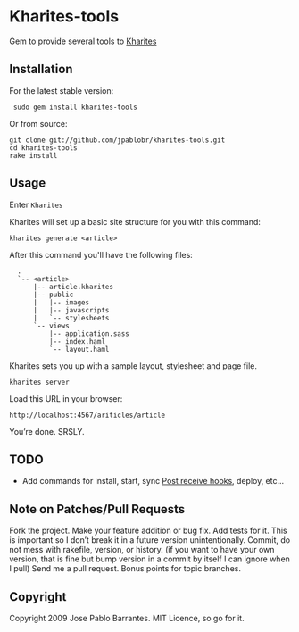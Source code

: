 # Kharites-tools

Gem to provide several tools to [Kharites](http://github.com/jpablobr/kharites)

## Installation ##

For the latest stable version:

` sudo gem install kharites-tools`

Or from source:

    git clone git://github.com/jpablobr/kharites-tools.git
    cd kharites-tools
    rake install

## Usage ##

Enter `Kharites`

Kharites will set up a basic site structure for you with this command:

    kharites generate <article>

After this command you'll have the following files:

      .
      `-- <article>
          |-- article.kharites
          |-- public
          |   |-- images
          |   |-- javascripts
          |   `-- stylesheets
          `-- views
              |-- application.sass
              |-- index.haml
              `-- layout.haml

Kharites sets you up with a sample layout, stylesheet and page file. 

    kharites server

Load this URL in your browser:

    http://localhost:4567/ariticles/article

You’re done. SRSLY.

## TODO ##

   * Add commands for install, start, sync [Post receive hooks](http://github.com/guides/post-receive-hooks), deploy, etc...

## Note on Patches/Pull Requests ##

Fork the project.
Make your feature addition or bug fix.
Add tests for it. This is important so I don’t break it in a future version unintentionally.
Commit, do not mess with rakefile, version, or history. (if you want to have your own version, that is fine but bump version in a commit by itself I can ignore when I pull)
Send me a pull request. Bonus points for topic branches.

## Copyright ##

Copyright 2009 Jose Pablo Barrantes. MIT Licence, so go for it.
